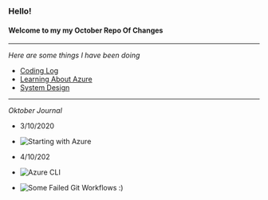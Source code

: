 ### Hello!
#### Welcome to my my October Repo Of Changes
---
*Here are some things I have been doing*
- [Coding Log](https://github.com/RealRadOne/30-days-of-DS/blob/master/LeetCode/Day1.md)
- [Learning About Azure](https://github.com/RealRadOne/30-days-of-DS/blob/master/Azure/basics.md)
- [System Design](#)
---

*Oktober Journal*

- 3/10/2020
- ![Starting with Azure](https://drive.google.com/file/d/1G1eny8Z5H56Ih53oSmGG0gKovBGVfBa9/view?usp=sharing)

- 4/10/202
- ![Azure CLI](https://drive.google.com/file/d/12GzqTQ8caawAw1b7B0EFWQx_Cab8WRe9/view?usp=sharing)
- ![Some Failed Git Workflows](https://drive.google.com/file/d/1PUuF4cCBBy-Rh6xfs7kpG_HKPpm3xWvP/view?usp=sharing)
:)